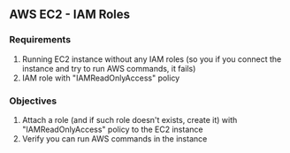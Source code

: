 ## AWS EC2 - IAM Roles
 
### Requirements
 
1. Running EC2 instance without any IAM roles (so you if you connect the instance and try to run AWS commands, it fails)
2. IAM role with "IAMReadOnlyAccess" policy
 
### Objectives

1. Attach a role (and if such role doesn't exists, create it) with "IAMReadOnlyAccess" policy to the EC2 instance
2. Verify you can run AWS commands in the instance
